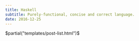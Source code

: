 ```yaml
---
title: Haskell
subtitle: Purely-functional, concise and correct language.
date: 2016-12-25
---
```

$partial("templates/post-list.html")$
